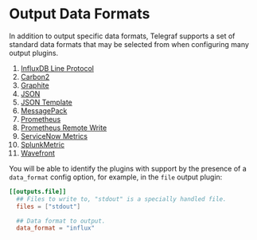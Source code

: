 # Output Data Formats

In addition to output specific data formats, Telegraf supports a set of
standard data formats that may be selected from when configuring many output
plugins.

1. [InfluxDB Line Protocol](/plugins/serializers/influx)
1. [Carbon2](/plugins/serializers/carbon2)
1. [Graphite](/plugins/serializers/graphite)
1. [JSON](/plugins/serializers/json)
1. [JSON Template](/plugins/serializers/json_template)
1. [MessagePack](/plugins/serializers/msgpack)
1. [Prometheus](/plugins/serializers/prometheus)
1. [Prometheus Remote Write](/plugins/serializers/prometheusremotewrite)
1. [ServiceNow Metrics](/plugins/serializers/nowmetric)
1. [SplunkMetric](/plugins/serializers/splunkmetric)
1. [Wavefront](/plugins/serializers/wavefront)

You will be able to identify the plugins with support by the presence of a
`data_format` config option, for example, in the `file` output plugin:

```toml
[[outputs.file]]
  ## Files to write to, "stdout" is a specially handled file.
  files = ["stdout"]

  ## Data format to output.
  data_format = "influx"
```
